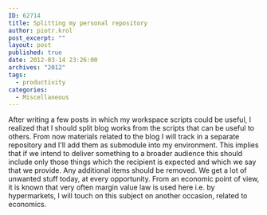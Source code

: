 ```yaml
---
ID: 62714
title: Splitting my personal repository
author: piotr.krol
post_excerpt: ""
layout: post
published: true
date: 2012-03-14 23:26:00
archives: "2012"
tags:
  - productivity
categories:
  - Miscellaneous
---
```

After writing a few posts in which my workspace scripts could be useful, I
realized that I should split blog works from the scripts that can be useful to
others. From now materials related to the blog I will track in a separate
repository and I'll add them as submodule into my environment. This implies that
if we intend to deliver something to a broader audience this should include only
those things which the recipient is expected and which we say that we provide.
Any additional items should be removed. We get a lot of unwanted stuff today, at
every opportunity. From an economic point of view, it is known that very often
margin value law is used here i.e. by hypermarkets, I will touch on this subject
on another occasion, related to economics.
